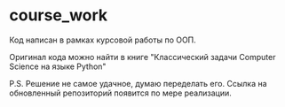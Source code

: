 # course_work

Код написан в рамках курсовой работы по ООП.

Оригинал кода можно найти в книге "Классический задачи Computer Science на языке Python"

P.S. Решение не самое удачное, думаю переделать его. Ссылка на обновленный репозиторий появится по мере реализации.
